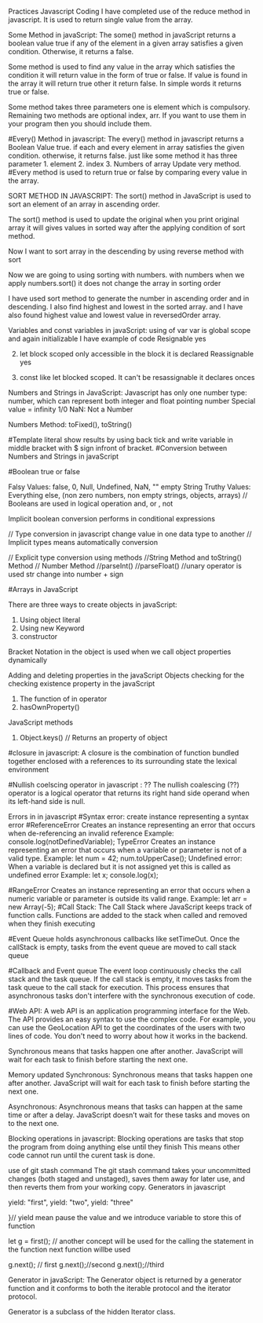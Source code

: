 Practices Javascript Coding 
I have completed use of the reduce method in javascript. It is used to return single value from the array.

Some Method in javaScript:
The some() method in javaScript returns a boolean value true if any of the element in a given array satisfies a given condition. Otherwise, it returns a false.

Some method is used to find any value in the array which satisfies the condition it will return value in the form of true or false. If value is found in the array it will return true other it return false. In simple words it returns true or false.

Some method takes three parameters one is element which is compulsory. Remaining two methods are optional index, arr. If you want to use them in your program then you should include them.

#Every() Method in javascript:
The every() method  in javascript returns a Boolean Value true. if each and every element in array satisfies the given condition. otherwise, it returns false.
just like some method it has three parameter 1. element 2. index 3. Numbers of array
Update very method.
#Every method is used to return true or false by comparing every value in the array.

SORT METHOD IN JAVASCRIPT:
The sort() method in JavaScript is used to sort an element of an array in ascending order.

The sort() method is used to update the original when you print original array it will gives values in sorted way after the applying condition of sort method.

Now I want to sort array in the descending by using reverse method with sort

Now we are going to using sorting with numbers. with numbers when we apply numbers.sort() it does not change the array in sorting order 

I have used sort method to generate the number in ascending order and in descending.  I also find highest and lowest in the sorted array. and I have also found highest value and lowest value in reversedOrder array.



Variables and const variables in javaScript:
using of var var is global scope and again initializable 
I have example of code
Resignable yes

2. let block scoped only accessible in the block it is declared
Reassignable yes

3. const like let blocked scoped. It can't be resassignable
it declares onces


Numbers and Strings in JavaScript:
Javascript has only one number type: number, which can represent both integer and float pointing number
Special  value = infinity 1/0
NaN: Not a Number

Numbers Method: toFixed(), toString()

#Template literal show results by using back tick and write variable in middle bracket with $ sign infront of bracket.
#Conversion between Numbers and Strings in javaScript


#Boolean true or false

Falsy Values: false, 0, Null, Undefined, NaN, "" empty String
Truthy Values: Everything else, (non zero numbers, non empty strings, objects, arrays)
// Booleans are used in logical operation and, or , not


Implicit boolean conversion
performs in conditional expressions

// Type conversion in javascript
change value in one data type to another
// Implicit types means automatically conversion

// Explicit type conversion using methods
//String Method and toString() Method
// Number Method
//parseInt()
//parseFloat()
//unary operator is used str change into number + sign


#Arrays in JavaScript


There are three ways to create objects in javaScript:

1. Using object literal
2. Using new Keyword
3. constructor

Bracket Notation in the object is used when we call object properties dynamically

Adding and deleting properties in the javaScript Objects
checking for the checking existence property in the javaScript

1. The function of in operator
2. hasOwnProperty() 

JavaScript methods
1. Object.keys() // Returns an property of object

#closure in javascript:
A closure is the combination of function bundled together enclosed with a references to its surrounding state the lexical environment

#Nullish coelscing operator in javascript : ??
The nullish coalescing (??) operator is a logical operator that returns its right hand side operand when its left-hand side is null.

Errors in in javascript 
#Syntax error: create instance representing a syntax error
#ReferenceError
Creates an instance representing an error that occurs when de-referencing an invalid reference
Example: console.log(notDefinedVariable);
TypeError
Creates an instance representing an error that occurs when a variable or parameter is not of a valid type.
Example: 
let num = 42;
num.toUpperCase();
Undefined error: When a variable is declared but it is not assigned yet this is called as undefined error
Example:
let x;
console.log(x);

#RangeError
Creates an instance representing an error that occurs when a numeric variable or parameter is outside its valid range.
Example: let arr = new Array(-5);
#Call Stack:
The Call Stack where JavaScript keeps track of function calls. Functions are added to the stack when called and removed when they finish executing

#Event Queue holds asynchronous callbacks like setTimeOut. Once the callStack is empty, tasks from the event queue are moved to call stack queue 

#Callback and Event queue
The event loop continuously checks the call stack and the task queue. If the call stack is empty, it moves tasks from the task queue to the call stack for execution. This process ensures that asynchronous tasks don't interfere with the synchronous execution of code.

#Web API: A web API is an application programming interface for the Web. 
The API provides an easy syntax to use the complex code. For example, you can use the GeoLocation API to get the coordinates of the users with two lines of code. You don't need to worry about how it works in the backend.

Synchronous means that tasks happen one after another. JavaScript will wait for each task to finish before starting the next one.

Memory updated
Synchronous:
Synchronous means that tasks happen one after another. JavaScript will wait for each task to finish before starting the next one.

Asynchronous:
Asynchronous means that tasks can happen at the same time or after a delay. JavaScript doesn’t wait for these tasks and moves on to the next one.

Blocking operations in javascript:
Blocking operations are tasks that stop the program from doing anything else until they finish
This means other code cannot run until the curent task is done.

use of git stash command
The git stash command takes your uncommitted changes (both staged and unstaged), saves them away for later use, and then reverts them from your working copy.
Generators in javascript

yield: "first",
yield: "two",
yield: "three"

}// yield mean pause the value and we introduce variable to store this of function 

let g = first();
// another concept will be used for the calling the statement in the function next function willbe used

g.next(); // first
g.next();//second
g.next();//third


Generator in javaScript:
The Generator object is returned by a generator function and it conforms to both the iterable protocol and the iterator protocol.

Generator is a subclass of the hidden Iterator class.